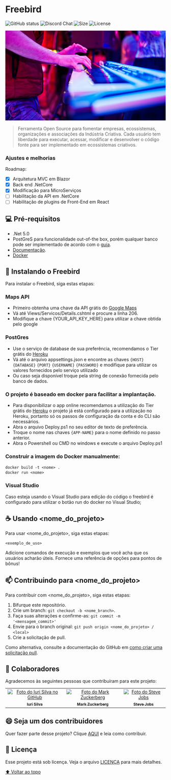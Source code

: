 # Freebird

<!---Esses são exemplos. Veja https://shields.io para outras pessoas ou para personalizar este conjunto de escudos. Você pode querer incluir dependências, status do projeto e informações de licença aqui--->

![GitHub status](https://img.shields.io/github/checks-status/Sala33/FreebirdTech/82f0cc49f3e86f97cd259c4dec2189954a98df1f)
![Discord Chat](https://img.shields.io/discord/785957787594915851)
![Size](https://img.shields.io/github/repo-size/Sala33/FreebirdTech)
![License](https://img.shields.io/github/license/Sala33/FreebirdTech)

<img src="wwwroot/img/backg1.png" alt="exemplo imagem">

>Ferramenta Open Source para fomentar empresas, ecossistemas, organizações e associações da Indústria Criativa. Cada usuário tem liberdade para executar, acessar, modificar e desenvolver o código fonte para ser implementado em ecossistemas criativos.

### Ajustes e melhorias

Roadmap:

- [x] Arquitetura MVC em Blazor
- [x] Back end .NetCore
- [x] Modificação para MicroServiços
- [ ] Habilitação da API em .NetCore
- [ ] Habilitação de plugins de Front-End em React

## 💻 Pré-requisitos
<!---Estes são apenas requisitos de exemplo. Adicionar, duplicar ou remover conforme necessário--->
* .Net 5.0
* PostGreS para funcionalidade out-of-the box, porém qualquer banco pode ser implementado de acordo com o [guia](https://docs.microsoft.com/en-us/ef/core/providers/?tabs=dotnet-core-cli).
* [Documentação](https://freebirdcore.herokuapp.com/documentation/index.html).
* [Docker](https://docs.docker.com/get-docker/)

## 🚀 Instalando o Freebird

Para instalar o Freebird, siga estas etapas:

### Maps API
* Primeiro obtenha uma chave da API grátis do [Google Maps](https://developers.google.com/maps/documentation)
* Vá até Views/Servicos/Details.cshtml e procure a linha 206.
* Modifique a chave {YOUR_API_KEY_HERE} para utilizar a chave obtida pelo google

### PostGres
* Use o serviço de database de sua preferência, recomendamos o Tier grátis do [Heroku](https://devcenter.heroku.com/articles/heroku-postgresql)
* Vá até o arquivo appsettings.json e encontre as chaves `{HOST}` `{DATABASE}` `{PORT}` `{USERNAME}` `{PASSWORD}` e modifique para utilizar os valores fornecidos pelo serviço utilizado
* Ou caso seja disponível troque pela string de conexão fornecida pelo banco de dados.

### O projeto é baseado em docker para facilitar a implantação.

* Para disponibilizar o app online recomendamos a utilização do Tier grátis do [Heroku](https://medium.com/@lorranpalmeira/deploy-de-uma-aplica%C3%A7%C3%A3o-net-core-3-0-docker-no-heroku-481c21f8d3c5) o projeto já está configurado para a utilização no Heroku, portanto só os passos de configuração da conta e do CLI são necessários.
* Abra o arquivo Deploy.ps1 no seu editor de texto de preferência.
* Troque o nome nas chaves `{APP-NAME}` para o nome definido no passo anterior.
* Abra o Powershell ou CMD no windows e execute o arquivo Deploy.ps1

### Construir a imagem do Docker manualmente:
```
docker build -t <nome> .
docker run <nome>
```
### Visual Studio

Caso esteja usando o Visual Studio para edição do código o freebird é configurado para utilizar o botão run do docker no Visual Studio;

## ☕ Usando <nome_do_projeto>

Para usar <nome_do_projeto>, siga estas etapas:

```
<exemplo_de_uso>
```

Adicione comandos de execução e exemplos que você acha que os usuários acharão úteis. Fornece uma referência de opções para pontos de bônus!

## 📫 Contribuindo para <nome_do_projeto>
<!---Se o seu README for longo ou se você tiver algum processo ou etapas específicas que deseja que os contribuidores sigam, considere a criação de um arquivo CONTRIBUTING.md separado--->
Para contribuir com <nome_do_projeto>, siga estas etapas:

1. Bifurque este repositório.
2. Crie um branch: `git checkout -b <nome_branch>`.
3. Faça suas alterações e confirme-as: `git commit -m '<mensagem_commit>'`
4. Envie para o branch original: `git push origin <nome_do_projeto> / <local>`
5. Crie a solicitação de pull.

Como alternativa, consulte a documentação do GitHub em [como criar uma solicitação pull](https://help.github.com/en/github/collaborating-with-issues-and-pull-requests/creating-a-pull-request).

## 🤝 Colaboradores

Agradecemos às seguintes pessoas que contribuíram para este projeto:

<table>
  <tr>
    <td align="center">
      <a href="#">
        <img src="https://avatars3.githubusercontent.com/u/31936044" width="100px;" alt="Foto do Iuri Silva no GitHub"/><br>
        <sub>
          <b>Iuri Silva</b>
        </sub>
      </a>
    </td>
    <td align="center">
      <a href="#">
        <img src="https://s2.glbimg.com/FUcw2usZfSTL6yCCGj3L3v3SpJ8=/smart/e.glbimg.com/og/ed/f/original/2019/04/25/zuckerberg_podcast.jpg" width="100px;" alt="Foto do Mark Zuckerberg"/><br>
        <sub>
          <b>Mark Zuckerberg</b>
        </sub>
      </a>
    </td>
    <td align="center">
      <a href="#">
        <img src="https://miro.medium.com/max/360/0*1SkS3mSorArvY9kS.jpg" width="100px;" alt="Foto do Steve Jobs"/><br>
        <sub>
          <b>Steve Jobs</b>
        </sub>
      </a>
    </td>
  </tr>
</table>


## 😄 Seja um dos contribuidores<br>

Quer fazer parte desse projeto? Clique [AQUI](CONTRIBUTING.md) e leia como contribuir.

## 📝 Licença

Esse projeto está sob licença. Veja o arquivo [LICENÇA](LICENSE.md) para mais detalhes.

[⬆ Voltar ao topo](#nome-do-projeto)<br>
